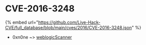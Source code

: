 # CVE-2016-3248
{% embed url="https://github.com/Live-Hack-CVE/full_database/blob/main/cves/2016/CVE-2016-3248.json" %}

* 0xn0ne ~> [weblogicScanner](https://www.alice-snow.ru/2016/database/cve-2016-3248/weblogicscanner-0xn0ne)